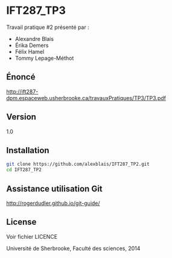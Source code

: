 IFT287_TP3
=========

Travail pratique #2 présenté par :

  - Alexandre Blais
  - Érika Demers
  - Félix Hamel
  - Tommy Lepage-Méthot

Énoncé
--------------
http://ift287-dpm.espaceweb.usherbrooke.ca/travauxPratiques/TP3/TP3.pdf

Version
----

1.0

Installation
--------------

```sh
git clone https://github.com/alexblais/IFT287_TP2.git
cd IFT287_TP2
```

Assistance utilisation Git
--------------
http://rogerdudler.github.io/git-guide/

License
----
Voir fichier LICENCE

Université de Sherbrooke, Faculté des sciences, 2014
